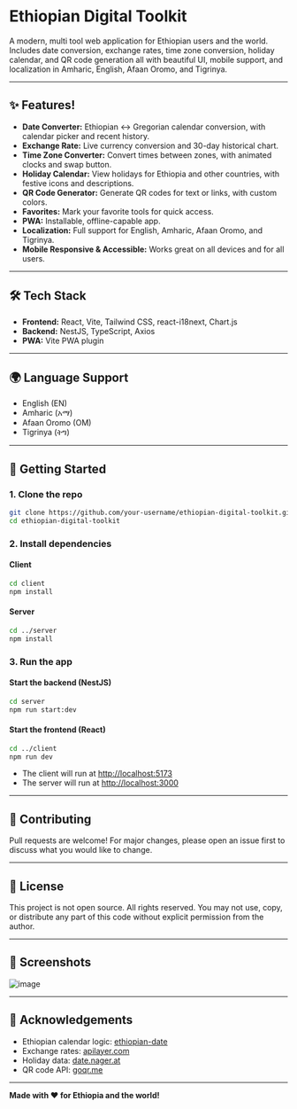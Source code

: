 # Ethiopian Digital Toolkit

A modern, multi tool web application for Ethiopian users and the world. Includes date conversion, exchange rates, time zone conversion, holiday calendar, and QR code generation all with beautiful UI, mobile support, and localization in Amharic, English, Afaan Oromo, and Tigrinya.

---

## ✨ Features!
- **Date Converter:** Ethiopian ↔ Gregorian calendar conversion, with calendar picker and recent history.
- **Exchange Rate:** Live currency conversion and 30-day historical chart.
- **Time Zone Converter:** Convert times between zones, with animated clocks and swap button.
- **Holiday Calendar:** View holidays for Ethiopia and other countries, with festive icons and descriptions.
- **QR Code Generator:** Generate QR codes for text or links, with custom colors.
- **Favorites:** Mark your favorite tools for quick access.
- **PWA:** Installable, offline-capable app.
- **Localization:** Full support for English, Amharic, Afaan Oromo, and Tigrinya.
- **Mobile Responsive & Accessible:** Works great on all devices and for all users.

---

## 🛠️ Tech Stack
- **Frontend:** React, Vite, Tailwind CSS, react-i18next, Chart.js
- **Backend:** NestJS, TypeScript, Axios
- **PWA:** Vite PWA plugin

---

## 🌍 Language Support
- English (EN)
- Amharic (አማ)
- Afaan Oromo (OM)
- Tigrinya (ትግ)

---

## 🚀 Getting Started

### 1. Clone the repo
```bash
git clone https://github.com/your-username/ethiopian-digital-toolkit.git
cd ethiopian-digital-toolkit
```

### 2. Install dependencies
#### Client
```bash
cd client
npm install
```
#### Server
```bash
cd ../server
npm install
```

### 3. Run the app
#### Start the backend (NestJS)
```bash
cd server
npm run start:dev
```
#### Start the frontend (React)
```bash
cd ../client
npm run dev
```

- The client will run at [http://localhost:5173](http://localhost:5173)
- The server will run at [http://localhost:3000](http://localhost:3000)

---

## 🤝 Contributing
Pull requests are welcome! For major changes, please open an issue first to discuss what you would like to change.

---

## 📄 License
This project is not open source. All rights reserved.
You may not use, copy, or distribute any part of this code without explicit permission from the author.

---

## 📸 Screenshots
![image](https://github.com/user-attachments/assets/7b6e8a7a-ab8b-40e1-adc7-c8eed7bad4a1)


---

## 🙏 Acknowledgements
- Ethiopian calendar logic: [ethiopian-date](https://www.npmjs.com/package/ethiopian-date)
- Exchange rates: [apilayer.com](https://apilayer.com/)
- Holiday data: [date.nager.at](https://date.nager.at/)
- QR code API: [goqr.me](https://goqr.me/api/)

---

**Made with ❤️ for Ethiopia and the world!** 
